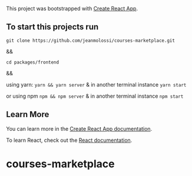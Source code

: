 This project was bootstrapped with [Create React App](https://github.com/facebook/create-react-app).

## To start this projects run

`git clone https://github.com/jeanmolossi/courses-marketplace.git`

&&

`cd packages/frontend`

&&

using yarn: `yarn && yarn server` & in another terminal instance `yarn start`

or using npm `npm && npm server` & in another terminal instance `npm start`

## Learn More

You can learn more in the [Create React App documentation](https://facebook.github.io/create-react-app/docs/getting-started).

To learn React, check out the [React documentation](https://reactjs.org/).

# courses-marketplace
